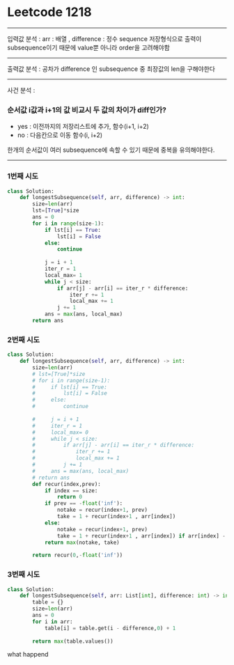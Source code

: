 # Leetcode 1218

---
입력값 분석 : 
arr : 배열 , difference : 정수
sequence 저장형식으로 출력이 subsequence이기 때문에 value뿐 아니라 order을 고려해야함 

---
출력값 분석 :
공차가 difference 인 subsequence 중 최장값의 len을 구해야한다


---
사건 분석 : 
### 순서값 i값과 i+1의 값 비교시 두 값의 차이가 diff인가?
- yes : 이전까지의 저장리스트에 추가, 함수(i+1, i+2) 
- no : 다음칸으로 이동 함수(i, i+2)

한개의 순서값이 여러 subsequence에 속할 수 있기 때문에 중복을 유의해야한다.

---
### 1번째 시도 
   
```python
class Solution:
    def longestSubsequence(self, arr, difference) -> int:
        size=len(arr)
        lst=[True]*size
        ans = 0
        for i in range(size-1):
            if lst[i] == True:
                lst[i] = False
            else:
                continue
            
            j = i + 1
            iter_r = 1 
            local_max= 1
            while j < size:
                if arr[j] - arr[i] == iter_r * difference:
                    iter_r += 1 
                    local_max += 1
                j += 1
            ans = max(ans, local_max)
        return ans
```
### 2번째 시도 
```python
class Solution:
    def longestSubsequence(self, arr, difference) -> int:
        size=len(arr)
        # lst=[True]*size
        # for i in range(size-1):
        #     if lst[i] == True:
        #         lst[i] = False
        #     else:
        #         continue
            
        #     j = i + 1
        #     iter_r = 1 
        #     local_max= 0
        #     while j < size:
        #         if arr[j] - arr[i] == iter_r * difference:
        #             iter_r += 1 
        #             local_max += 1
        #         j += 1
        #     ans = max(ans, local_max)
        # return ans
        def recur(index,prev):
            if index == size:
                return 0
            if prev == -float('inf'):
                notake = recur(index+1, prev)
                take = 1 + recur(index+1 , arr[index])
            else:
                notake = recur(index+1, prev)
                take = 1 + recur(index+1 , arr[index]) if arr[index] - prev == difference else 0
            return max(notake, take)
        
        return recur(0,-float('inf'))


```
### 3번째 시도
```python
class Solution:
    def longestSubsequence(self, arr: List[int], difference: int) -> int:
        table = {}     
        size=len(arr)
        ans = 0
        for i in arr:
            table[i] = table.get(i - difference,0) + 1
        
        return max(table.values())      

```

what happend
